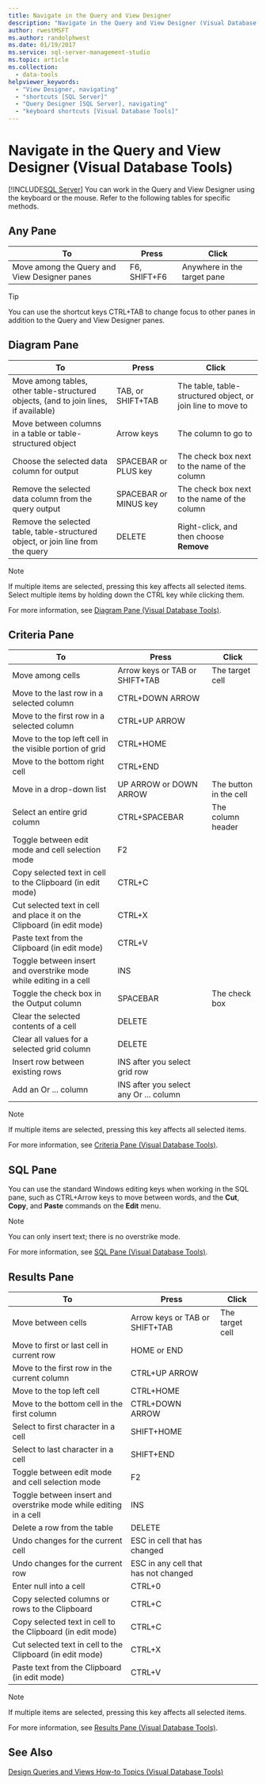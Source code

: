 ```yaml
---
title: Navigate in the Query and View Designer
description: "Navigate in the Query and View Designer (Visual Database Tools)"
author: rwestMSFT
ms.author: randolphwest
ms.date: 01/19/2017
ms.service: sql-server-management-studio
ms.topic: article
ms.collection:
  - data-tools
helpviewer_keywords:
  - "View Designer, navigating"
  - "shortcuts [SQL Server]"
  - "Query Designer [SQL Server], navigating"
  - "keyboard shortcuts [Visual Database Tools]"
---
```

# Navigate in the Query and View Designer (Visual Database Tools)
[!INCLUDE[SQL Server](../includes/applies-to-version/sqlserver.md)]
You can work in the Query and View Designer using the keyboard or the mouse. Refer to the following tables for specific methods.  
  
## Any Pane  
  
|**To**|**Press**|**Click**|  
|----------|-------------|-------------|  
|Move among the Query and View Designer panes|F6, SHIFT+F6|Anywhere in the target pane|  
  
> [!TIP]  
> You can use the shortcut keys CTRL+TAB to change focus to other panes in addition to the Query and View Designer panes.  
  
## Diagram Pane  
  
|**To**|**Press**|**Click**|  
|----------|-------------|-------------|  
|Move among tables, other table-structured objects, (and to join lines, if available)|TAB, or SHIFT+TAB|The table, table-structured object, or join line to move to|  
|Move between columns in a table or table-structured object|Arrow keys|The column to go to|  
|Choose the selected data column for output|SPACEBAR or PLUS key|The check box next to the name of the column|  
|Remove the selected data column from the query output|SPACEBAR or MINUS key|The check box next to the name of the column|  
|Remove the selected table, table-structured object, or join line from the query|DELETE|Right-click, and then choose **Remove**|  
  
> [!NOTE]  
> If multiple items are selected, pressing this key affects all selected items. Select multiple items by holding down the CTRL key while clicking them.  
  
For more information, see [Diagram Pane &#40;Visual Database Tools&#41;](diagram-pane-visual-database-tools.md).  
  
## Criteria Pane  
  
|To|Press|Click|  
|------|---------|---------|  
|Move among cells|Arrow keys or TAB or SHIFT+TAB|The target cell|  
|Move to the last row in a selected column|CTRL+DOWN ARROW||  
|Move to the first row in a selected column|CTRL+UP ARROW||  
|Move to the top left cell in the visible portion of grid|CTRL+HOME||  
|Move to the bottom right cell|CTRL+END||  
|Move in a drop-down list|UP ARROW or DOWN ARROW|The button in the cell|  
|Select an entire grid column|CTRL+SPACEBAR|The column header|  
|Toggle between edit mode and cell selection mode|F2||  
|Copy selected text in cell to the Clipboard (in edit mode)|CTRL+C||  
|Cut selected text in cell and place it on the Clipboard (in edit mode)|CTRL+X||  
|Paste text from the Clipboard (in edit mode)|CTRL+V||  
|Toggle between insert and overstrike mode while editing in a cell|INS||  
|Toggle the check box in the Output column|SPACEBAR|The check box|  
|Clear the selected contents of a cell|DELETE||  
|Clear all values for a selected grid column|DELETE||  
|Insert row between existing rows|INS after you select grid row||  
|Add an Or ... column|INS after you select any Or ... column||  
  
> [!NOTE]  
> If multiple items are selected, pressing this key affects all selected items.  
  
For more information, see [Criteria Pane &#40;Visual Database Tools&#41;](criteria-pane-visual-database-tools.md).  
  
## SQL Pane  
You can use the standard Windows editing keys when working in the SQL pane, such as CTRL+Arrow keys to move between words, and the **Cut**, **Copy**, and **Paste** commands on the **Edit** menu.  
  
> [!NOTE]  
> You can only insert text; there is no overstrike mode.  
  
For more information, see [SQL Pane &#40;Visual Database Tools&#41;](sql-pane-visual-database-tools.md).  
  
## Results Pane  
  
|**To**|**Press**|**Click**|  
|----------|-------------|-------------|  
|Move between cells|Arrow keys or TAB or SHIFT+TAB|The target cell|  
|Move to first or last cell in current row|HOME or END||  
|Move to the first row in the current column|CTRL+UP ARROW||  
|Move to the top left cell|CTRL+HOME||  
|Move to the bottom cell in the first column|CTRL+DOWN ARROW||  
|Select to first character in a cell|SHIFT+HOME||  
|Select to last character in a cell|SHIFT+END||  
|Toggle between edit mode and cell selection mode|F2||  
|Toggle between insert and overstrike mode while editing in a cell|INS||  
|Delete a row from the table|DELETE||  
|Undo changes for the current cell|ESC in cell that has changed||  
|Undo changes for the current row|ESC in any cell that has not changed||  
|Enter null into a cell|CTRL+0||  
|Copy selected columns or rows to the Clipboard|CTRL+C||  
|Copy selected text in cell to the Clipboard (in edit mode)|CTRL+C||  
|Cut selected text in cell to the Clipboard (in edit mode)|CTRL+X||  
|Paste text from the Clipboard (in edit mode)|CTRL+V||  
  
> [!NOTE]  
> If multiple items are selected, pressing this key affects all selected items.  
  
For more information, see [Results Pane &#40;Visual Database Tools&#41;](results-pane-visual-database-tools.md).  
  
## See Also  
[Design Queries and Views How-to Topics &#40;Visual Database Tools&#41;](design-queries-and-views-how-to-topics-visual-database-tools.md)  
  
